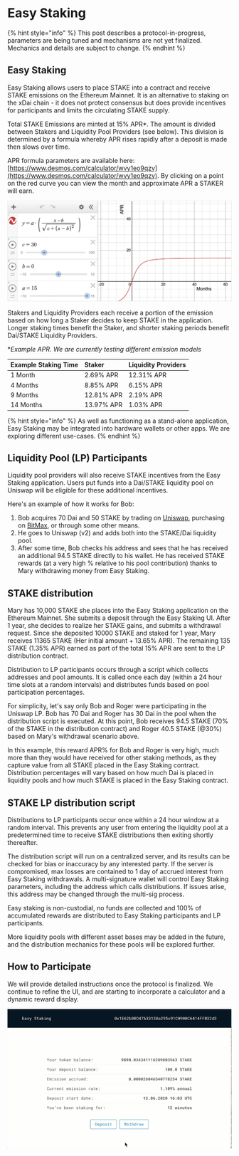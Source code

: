 # Easy Staking

{% hint style="info" %}
This post describes a protocol-in-progress, parameters are being tuned and mechanisms are not yet finalized.  Mechanics and details are subject to change.
{% endhint %}

## Easy Staking

Easy Staking allows users to place STAKE into a contract and receive STAKE emissions on the Ethereum Mainnet. It is an alternative to staking on the xDai chain - it does not protect consensus but does provide incentives for participants and limits the circulating STAKE supply.

Total STAKE Emissions are minted at 15% APR\*. The amount is divided between Stakers and Liquidity Pool Providers \(see below\). This division is determined by a formula whereby APR rises rapidly after a deposit is made then slows over time.  

APR formula parameters are available here: [https://www.desmos.com/calculator/wvy1eo9qzv](https://www.desmos.com/calculator/wvy1eo9qzv). By clicking on a point on the red curve you can view the month and approximate APR a STAKER will earn.

![](../../.gitbook/assets/sigmoid-1.png)

Stakers and Liquidity Providers each receive a portion of the emission based on how long a Staker decides to keep STAKE in the application. Longer staking times benefit the Staker, and shorter staking periods benefit Dai/STAKE Liquidity Providers. 

\*_Example APR. We are currently testing different emission models_

| Example Staking Time | Staker | Liquidity Providers |
| :--- | :--- | :--- |
| 1 Month | 2.69% APR | 12.31% APR |
| 4 Months | 8.85% APR | 6.15% APR |
| 9 Months | 12.81% APR | 2.19% APR |
| 14 Months | 13.97% APR | 1.03% APR |

{% hint style="info" %}
As well as functioning as a stand-alone application, Easy Staking may be integrated into hardware wallets or other apps. We are exploring different use-cases.
{% endhint %}

## Liquidity Pool \(LP\) Participants

Liquidity pool providers will also receive STAKE incentives from the Easy Staking application. Users put funds into a Dai/STAKE liquidity pool on Uniswap will be eligible for these additional incentives.

 Here's an example of how it works for Bob:

1. Bob acquires 70 Dai and 50 STAKE by trading on [Uniswap](https://uniswap.exchange/swap), purchasing on [BitMax](https://bitmax.io/), or through some other means. 
2. He goes to Uniswap \(v2\) and adds both into the STAKE/Dai liquidity pool. 
3. After some time, Bob checks his address and sees that he has received an additional 94.5 STAKE directly to his wallet. He has received STAKE rewards \(at a very high % relative to his pool contribution\) thanks to Mary withdrawing money from Easy Staking.

## STAKE distribution

Mary has 10,000 STAKE she places into the Easy Staking application on the Ethereum Mainnet. She submits a deposit through the Easy Staking UI. After 1 year, she decides to realize her STAKE gains, and submits a withdrawal request.  Since she deposited 10000 STAKE and staked for 1 year,  Mary receives 11365 STAKE \(Her initial amount + 13.65% APR\).  The remaining 135 STAKE \(1.35% APR\) earned as part of the total 15% APR are sent to the LP distribution contract.

Distribution to LP participants occurs through a script which collects addresses and pool amounts. It is called once each day \(within a 24 hour time slots at a random intervals\) and distributes funds based on pool participation percentages.

For simplicity, let's say only Bob and Roger were participating in the Uniswap LP. Bob has 70 Dai and Roger has 30 Dai in the pool when the distribution script is executed.  At this point, Bob receives 94.5 STAKE \(70% of the STAKE in the distribution contract\) and Roger 40.5 STAKE \(@30%\) based on Mary's withdrawal scenario above.

In this example, this reward APR%  for Bob and Roger is very high, much more than they would have received for other staking methods, as they capture value from all STAKE placed in the Easy Staking contract.  Distribution percentages will vary based on how much Dai is placed in liquidity pools and how much STAKE is placed in the Easy Staking contract. 

## STAKE LP distribution script

Distributions to LP participants occur once within a 24 hour window at a random interval. This prevents any user from entering the liquidity pool at a predetermined time to receive STAKE distributions then exiting shortly thereafter.  

The distribution script will run on a centralized server, and its results can be checked for bias or inaccuracy by any interested party. If the server is compromised, max losses are contained to 1 day of accrued interest from Easy Staking withdrawals. A multi-signature wallet will control Easy Staking parameters, including the address which calls distributions. If issues arise, this address may be changed through the multi-sig process.

Easy staking is non-custodial, no funds are collected and 100% of accumulated rewards are distributed to Easy Staking participants and LP participants.

More liquidity pools with different asset bases may be added in the future, and the distribution mechanics for these pools will be explored further.

## How to Participate

We will provide detailed instructions once the protocol is finalized.  We continue to refine the UI, and are starting to incorporate a calculator and a dynamic reward display.

![Test application \(Emission in hours rather than days\)](../../.gitbook/assets/easystaking-beta.gif)

